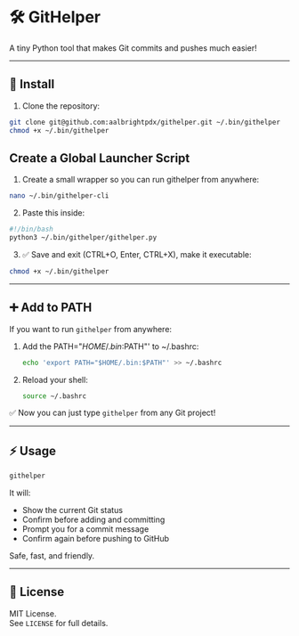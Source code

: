 # 🛠️ GitHelper

A tiny Python tool that makes Git commits and pushes much easier!

---

## 🚀 Install

1.  Clone the repository:

```bash
git clone git@github.com:aalbrightpdx/githelper.git ~/.bin/githelper
chmod +x ~/.bin/githelper
```

## Create a Global Launcher Script

1.  Create a small wrapper so you can run githelper from anywhere:

```bash
nano ~/.bin/githelper-cli
```

2.  Paste this inside:

```bash
#!/bin/bash
python3 ~/.bin/githelper/githelper.py
```

3.  ✅ Save and exit (CTRL+O, Enter, CTRL+X), make it executable:

```bash
chmod +x ~/.bin/githelper
```

---

## ➕ Add to PATH

If you want to run `githelper` from anywhere:

1. Add the PATH="$HOME/.bin:$PATH"' to ~/.bashrc:

    ```bash
    echo 'export PATH="$HOME/.bin:$PATH"' >> ~/.bashrc
    ```

3. Reload your shell:

    ```bash
    source ~/.bashrc
    ```

✅ Now you can just type `githelper` from any Git project!

---

## ⚡ Usage

```bash
githelper
```

It will:

- Show the current Git status
- Confirm before adding and committing
- Prompt you for a commit message
- Confirm again before pushing to GitHub

Safe, fast, and friendly.

---

## 📝 License

MIT License.  
See `LICENSE` for full details.

